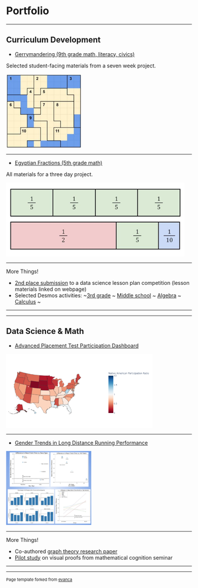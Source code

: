 # Portfolio

---

## Curriculum Development

  * [Gerrymandering (9th grade math, literacy, civics)](https://drive.google.com/drive/folders/1sv2A-RY43OXeIYjdW51A7RfEFDGX-xAi?usp=sharing)

Selected student-facing materials from a seven week project.

<img height="200" src="images/gerrymandering_thumbnail.jpg"/>

---
  * [Egyptian Fractions (5th grade math)](https://drive.google.com/drive/folders/1D2_mVI2BtmnV_lVx0j5Kw97r9slnq0WP?usp=sharing)

All materials for a three day project.

<img height="200" src="images/egyptian_fractions_thumbnail.jpg"/>


---
More Things!
  * [2nd place submission](https://www.datascience4everyone.org/post/data-science-for-everyone-ds4e-announces-bite-sized-lesson-plan-competition-winners) to a data science lesson plan competition (lesson materials linked on webpage)
  * Selected Desmos activities: 
~[3rd grade](https://teacher.desmos.com/activitybuilder/custom/63233179fed9ac064088948e)
~ [Middle school](https://teacher.desmos.com/activitybuilder/custom/63658699da0856e192beee67)
~ [Algebra](https://teacher.desmos.com/activitybuilder/custom/632ba593372919ceb27c2d2f)
~ [Calculus](https://teacher.desmos.com/activitybuilder/custom/636d09714cbfe3dcdfc580eb)
~

---
---

## Data Science & Math

  * [Advanced Placement Test Participation Dashboard](https://github.com/ianmcmeek/AP-Test-Participation-Dashboard/blob/main/Supplemental/Analysis.md)

<img height="200" src="images/dashboard_thumbnail.png"/>

---
  * [Gender Trends in Long Distance Running Performance](https://github.com/ianmcmeek/Running-Performance-Trends/blob/main/README.md)

<img height="200" src="images/running_thumbnail.jpg"/>
  
---
More Things!
  * Co-authored [graph theory research paper](https://arxiv.org/abs/1808.05835)
  * [Pilot study](https://tinyurl.com/McMeekingPilotStudy) on visual proofs from mathematical cognition seminar

---
---
<p style="font-size:11px">Page template forked from <a href="https://github.com/evanca/quick-portfolio">evanca</a></p>
<!-- Remove above link if you don't want to attibute -->
